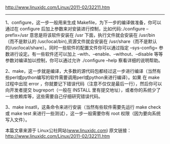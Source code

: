 http://www.linuxidc.com/Linux/2011-02/32211.htm

-----
1、configure，这一步一般用来生成 Makefile，为下一步的编译做准备，你可以通过在 configure 后加上参数来对安装进行控制，比如代码:./configure –prefix=/usr 意思是将该软件安装在 /usr 下面，执行文件就会安装在 /usr/bin （而不是默认的 /usr/local/bin),资源文件就会安装在 /usr/share（而不是默认的/usr/local/share）。同时一些软件的配置文件你可以通过指定 –sys-config= 参数进行设定。有一些软件还可以加上 –with、–enable、–without、–disable 等等参数对编译加以控制，你可以通过允许 ./configure –help 察看详细的说明帮助。

2、make，这一步就是编译，大多数的源代码包都经过这一步进行编译（当然有些perl或python编写的软件需要调用perl或python来进行编译）。如果 在 make 过程中出现 error ，你就要记下错误代码（注意不仅仅是最后一行），然后你可以向开发者提交 bugreport（一般在 INSTALL 里有提交地址），或者你的系统少了一些依赖库等，这些需要自己仔细研究错误代码。

3、make insatll，这条命令来进行安装（当然有些软件需要先运行 make check 或 make test 来进行一些测试），这一步一般需要你有 root 权限（因为要向系统写入文件）。

本篇文章来源于 Linux公社网站(www.linuxidc.com)  原文链接：http://www.linuxidc.com/Linux/2011-02/32211.htm